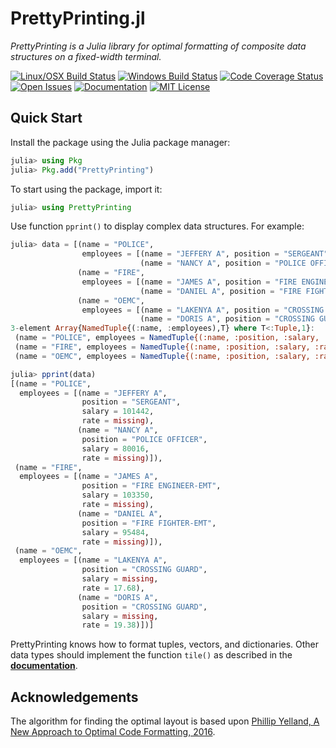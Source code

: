 # PrettyPrinting.jl

*PrettyPrinting is a Julia library for optimal formatting of composite data
structures on a fixed-width terminal.*

[![Linux/OSX Build Status][travis-img]][travis-url]
[![Windows Build Status][appveyor-img]][appveyor-url]
[![Code Coverage Status][codecov-img]][codecov-url]
[![Open Issues][issues-img]][issues-url]
[![Documentation][doc-dev-img]][doc-dev-url]
[![MIT License][license-img]][license-url]


## Quick Start

Install the package using the Julia package manager:

```julia
julia> using Pkg
julia> Pkg.add("PrettyPrinting")
```

To start using the package, import it:

```julia
julia> using PrettyPrinting
```

Use function `pprint()` to display complex data structures.  For example:

```julia
julia> data = [(name = "POLICE",
                employees = [(name = "JEFFERY A", position = "SERGEANT", salary = 101442, rate = missing),
                             (name = "NANCY A", position = "POLICE OFFICER", salary = 80016, rate = missing)]),
               (name = "FIRE",
                employees = [(name = "JAMES A", position = "FIRE ENGINEER-EMT", salary = 103350, rate = missing),
                             (name = "DANIEL A", position = "FIRE FIGHTER-EMT", salary = 95484, rate = missing)]),
               (name = "OEMC",
                employees = [(name = "LAKENYA A", position = "CROSSING GUARD", salary = missing, rate = 17.68),
                             (name = "DORIS A", position = "CROSSING GUARD", salary = missing, rate = 19.38)])]
3-element Array{NamedTuple{(:name, :employees),T} where T<:Tuple,1}:
 (name = "POLICE", employees = NamedTuple{(:name, :position, :salary, :rate),Tuple{String,String,Int64,Missing}}[(name = "JEFFERY A", position = "SERGEANT", salary = 101442, rate = missing), (name = "NANCY A", position = "POLICE OFFICER", salary = 80016, rate = missing)])
 (name = "FIRE", employees = NamedTuple{(:name, :position, :salary, :rate),Tuple{String,String,Int64,Missing}}[(name = "JAMES A", position = "FIRE ENGINEER-EMT", salary = 103350, rate = missing), (name = "DANIEL A", position = "FIRE FIGHTER-EMT", salary = 95484, rate = missing)])
 (name = "OEMC", employees = NamedTuple{(:name, :position, :salary, :rate),Tuple{String,String,Missing,Float64}}[(name = "LAKENYA A", position = "CROSSING GUARD", salary = missing, rate = 17.68), (name = "DORIS A", position = "CROSSING GUARD", salary = missing, rate = 19.38)])

julia> pprint(data)
[(name = "POLICE",
  employees = [(name = "JEFFERY A",
                position = "SERGEANT",
                salary = 101442,
                rate = missing),
               (name = "NANCY A",
                position = "POLICE OFFICER",
                salary = 80016,
                rate = missing)]),
 (name = "FIRE",
  employees = [(name = "JAMES A",
                position = "FIRE ENGINEER-EMT",
                salary = 103350,
                rate = missing),
               (name = "DANIEL A",
                position = "FIRE FIGHTER-EMT",
                salary = 95484,
                rate = missing)]),
 (name = "OEMC",
  employees = [(name = "LAKENYA A",
                position = "CROSSING GUARD",
                salary = missing,
                rate = 17.68),
               (name = "DORIS A",
                position = "CROSSING GUARD",
                salary = missing,
                rate = 19.38)])]
```

PrettyPrinting knows how to format tuples, vectors, and dictionaries.  Other
data types should implement the function `tile()` as described in the
[**documentation**][doc-dev-url].


## Acknowledgements

The algorithm for finding the optimal layout is based upon
[Phillip Yelland, A New Approach to Optimal Code Formatting, 2016][rfmt-paper].


[travis-img]: https://travis-ci.org/rbt-lang/PrettyPrinting.jl.svg?branch=master
[travis-url]: https://travis-ci.org/rbt-lang/PrettyPrinting.jl
[appveyor-img]: https://ci.appveyor.com/api/projects/status/github/rbt-lang/PrettyPrinting.jl?branch=master&svg=true
[appveyor-url]: https://ci.appveyor.com/project/rbt-lang/prettyprinting-jl/branch/master
[codecov-img]: https://codecov.io/gh/rbt-lang/PrettyPrinting.jl/branch/master/graph/badge.svg
[codecov-url]: https://codecov.io/gh/rbt-lang/PrettyPrinting.jl
[issues-img]: https://img.shields.io/github/issues/rbt-lang/PrettyPrinting.jl.svg
[issues-url]: https://github.com/rbt-lang/PrettyPrinting.jl/issues
[doc-dev-img]: https://img.shields.io/badge/doc-dev-blue.svg
[doc-dev-url]: https://rbt-lang.github.io/PrettyPrinting.jl/dev/
[license-img]: https://img.shields.io/badge/license-MIT-blue.svg
[license-url]: https://raw.githubusercontent.com/rbt-lang/PrettyPrinting.jl/master/LICENSE.md
[rfmt-paper]: https://ai.google/research/pubs/pub44667
